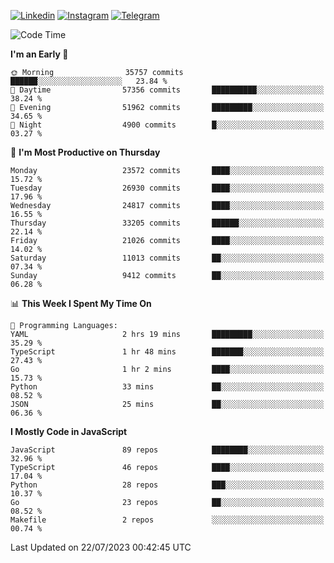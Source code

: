 [![Linkedin](https://img.shields.io/badge/-Archie-blue?style=flat-square&labelColor=gray&logo=Linkedin&logoColor=white&link=https://www.linkedin.com/in/archisdi)](https://www.linkedin.com/in/archisdi)
[![Instagram](https://img.shields.io/badge/-@archisdi-orange?style=flat-square&labelColor=gray&logo=Instagram&logoColor=white&link=https://www.instagram.com/archisdi)](https://www.instagram.com/archisdi)
[![Telegram](https://img.shields.io/badge/-aai-informational?style=flat-square&labelColor=gray&logo=telegram&logoColor=white&link=https://t.me/archisdi)](https://t.me/archisdi)

<!--START_SECTION:waka-->
![Code Time](http://img.shields.io/badge/Code%20Time-2%2C297%20hrs%206%20mins-blue)

**I'm an Early 🐤** 

```text
🌞 Morning                35757 commits       ██████░░░░░░░░░░░░░░░░░░░   23.84 % 
🌆 Daytime                57356 commits       ██████████░░░░░░░░░░░░░░░   38.24 % 
🌃 Evening                51962 commits       █████████░░░░░░░░░░░░░░░░   34.65 % 
🌙 Night                  4900 commits        █░░░░░░░░░░░░░░░░░░░░░░░░   03.27 % 
```
📅 **I'm Most Productive on Thursday** 

```text
Monday                   23572 commits       ████░░░░░░░░░░░░░░░░░░░░░   15.72 % 
Tuesday                  26930 commits       ████░░░░░░░░░░░░░░░░░░░░░   17.96 % 
Wednesday                24817 commits       ████░░░░░░░░░░░░░░░░░░░░░   16.55 % 
Thursday                 33205 commits       ██████░░░░░░░░░░░░░░░░░░░   22.14 % 
Friday                   21026 commits       ████░░░░░░░░░░░░░░░░░░░░░   14.02 % 
Saturday                 11013 commits       ██░░░░░░░░░░░░░░░░░░░░░░░   07.34 % 
Sunday                   9412 commits        ██░░░░░░░░░░░░░░░░░░░░░░░   06.28 % 
```


📊 **This Week I Spent My Time On** 

```text
💬 Programming Languages: 
YAML                     2 hrs 19 mins       █████████░░░░░░░░░░░░░░░░   35.29 % 
TypeScript               1 hr 48 mins        ███████░░░░░░░░░░░░░░░░░░   27.43 % 
Go                       1 hr 2 mins         ████░░░░░░░░░░░░░░░░░░░░░   15.73 % 
Python                   33 mins             ██░░░░░░░░░░░░░░░░░░░░░░░   08.52 % 
JSON                     25 mins             ██░░░░░░░░░░░░░░░░░░░░░░░   06.36 % 
```

**I Mostly Code in JavaScript** 

```text
JavaScript               89 repos            ████████░░░░░░░░░░░░░░░░░   32.96 % 
TypeScript               46 repos            ████░░░░░░░░░░░░░░░░░░░░░   17.04 % 
Python                   28 repos            ███░░░░░░░░░░░░░░░░░░░░░░   10.37 % 
Go                       23 repos            ██░░░░░░░░░░░░░░░░░░░░░░░   08.52 % 
Makefile                 2 repos             ░░░░░░░░░░░░░░░░░░░░░░░░░   00.74 % 
```




 Last Updated on 22/07/2023 00:42:45 UTC
<!--END_SECTION:waka-->